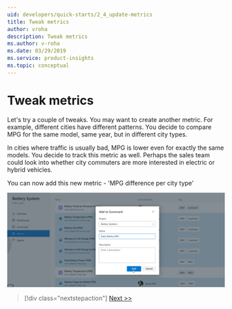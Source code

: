 ```yaml
---
uid: developers/quick-starts/2_4_update-metrics
title: Tweak metrics
author: vroha
description: Tweak metrics
ms.author: v-roha
ms.date: 03/29/2019
ms.service: product-insights
ms.topic: conceptual
---
```


# Tweak metrics

Let's try a couple of tweaks. You may want to create another metric. For example, different cities have different patterns. You decide to compare MPG for the same model, same year, but in different city types. 

In cities where traffic is usually bad, MPG is lower even for exactly the same models. You decide to track this metric as well. Perhaps the sales team could look into whether city commuters are more interested in electric or hybrid vehicles. 

You can now add this new metric - 'MPG difference per city type' 

![Tweak metrics](combine-metrics.png)

> [!div class="nextstepaction"]
> [Next >>](2_5_add.md)
